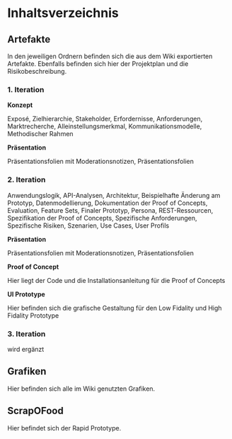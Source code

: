 # **Inhaltsverzeichnis**

## Artefakte
In den jeweiligen Ordnern befinden sich die aus dem Wiki exportierten Artefakte.
Ebenfalls befinden sich hier der Projektplan und die Risikobeschreibung.

### 1. Iteration

**Konzept**

Exposé, Zielhierarchie, Stakeholder, Erfordernisse, Anforderungen, Marktrecherche, Alleinstellungsmerkmal, Kommunikationsmodelle, Methodischer Rahmen

**Präsentation**

Präsentationsfolien mit Moderationsnotizen, Präsentationsfolien

### 2. Iteration

Anwendungslogik, API-Analysen, Architektur, Beispielhafte Änderung am Prototyp, Datenmodellierung, Dokumentation der Proof of Concepts, Evaluation, Feature Sets, Finaler Prototyp, Persona, REST-Ressourcen, Spezifikation der Proof of Concepts, Spezifische Anforderungen, Spezifische Risiken, Szenarien, Use Cases, User Profils

**Präsentation**

Präsentationsfolien mit Moderationsnotizen, Präsentationsfolien

**Proof of Concept**

Hier liegt der Code und die Installationsanleitung für die Proof of Concepts

**UI Prototype**

Hier befinden sich die grafische Gestaltung für den Low Fidality und High Fidality Prototype

### 3. Iteration

wird ergänzt

## Grafiken
Hier befinden sich alle im Wiki genutzten Grafiken.

## ScrapOFood
Hier befindet sich der Rapid Prototype.
